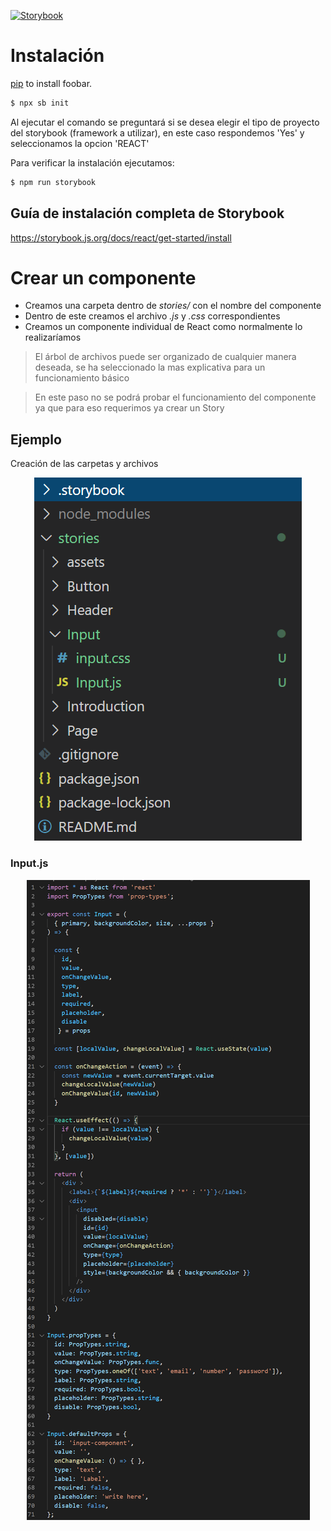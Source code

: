 [![Storybook](https://user-images.githubusercontent.com/321738/63501763-88dbf600-c4cc-11e9-96cd-94adadc2fd72.png)](https://storybook.js.org/)

# Instalación

[pip](https://pip.pypa.io/en/stable/) to install foobar.

```bash
$ npx sb init
```

Al ejecutar el comando se preguntará si se desea elegir el tipo de proyecto del storybook (framework a utilizar), en este caso respondemos 'Yes' y seleccionamos la opcion 'REACT'

Para verificar la instalación ejecutamos:
```bash
$ npm run storybook
```

## Guía de instalación completa de Storybook
https://storybook.js.org/docs/react/get-started/install

# Crear un componente

 - Creamos una carpeta dentro de *stories/* con el nombre del componente
 - Dentro de este creamos el archivo *.js* y *.css* correspondientes
 - Creamos un componente individual de React como normalmente lo realizaríamos

> El árbol de archivos puede ser organizado de cualquier manera deseada, se ha seleccionado la mas explicativa para un funcionamiento básico

> En este paso no se podrá probar el funcionamiento del componente ya que para eso requerimos ya crear un Story

## Ejemplo

Creación de las carpetas y archivos

<p align="center">
  <img src="files-component.png" />
</p>

### Input.js

<p align="center">
  <img src="code-component.png" />
</p>
